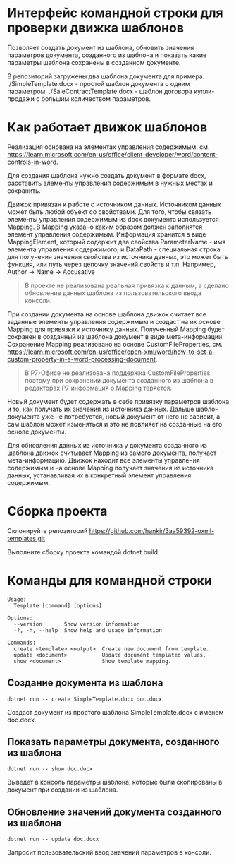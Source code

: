 # Интерфейс командной строки для проверки движка шаблонов
Позволяет создать документ из шаблона, обновить значения параметров документа, созданного из шаблона и показать какие параметры шаблона сохранены в созданном документе.

В репозиторий загружены два шаблона документа для примера.
./SimpleTemplate.docx - простой шаблон документа с одним параметром.
./SaleContractTemplate.docx - шаблон договора купли-продажи с большим количеством параметров.

# Как работает движок шаблонов
Реализация основана на элементах управления содержимым, см. https://learn.microsoft.com/en-us/office/client-developer/word/content-controls-in-word.

Для создания шаблона нужно создать документ в формате docx, расставить элементы управления содержимым в нужных местах и сохранить.

Движок привязан к работе с источником данных. Источником данных может быть любой объект со свойствами. Для того, чтобы связать элементы управления содержимым из docx документа используется Mapping. В Mapping указано каким образом должен заполнятся элемент управления содержимым. Информация хранится в виде MappingElement, который содержит два свойства ParameterName - имя элемента управления содержимого, и DataPath - специальная строка для получения значения свойства из источника данных, это может быть функция, или путь через цепочку значений свойств и т.п. Например, Author -> Name -> Accusative

> В проекте не реализована реальная привязка к данным, а сделано обновление данных шаблона из пользовательского ввода консоли.

При создании документа на основе шаблона движок считает все заданные элементы управления содержимым и создаст на их основе Mapping для привязки к источнику данных. Полученный Mapping будет сохранен в созданный из шаблона документ в виде мета-информации. Сохранение Mapping реализовано на основе CustomFileProperties, см. https://learn.microsoft.com/en-us/office/open-xml/word/how-to-set-a-custom-property-in-a-word-processing-document.

> В Р7-Офисе не реализована поддержка CustomFileProperties, поэтому при сохранении документа созданного из шаблона в редакторах Р7 информация о Mapping теряется.

Новый документ будет содержать в себе привязку параметров шаблона и то, как получать их значения из источника данных.
Дальше шаблон документа уже не потребуется, новый документ от него не зависит, а сам шаблон может изменяться и это не повлияет на созданные на его основе документы.

Для обновления данных из источника у документа созданного из шаблона движок считывает Mapping из самого документа, получает мета-информацию. Движок находит все элементы управления содержимым и на основе Mapping получает значения из источника данных, устанавливая их в конкретный элемент управления содержимым.

# Сборка проекта
Склонируйте репозиторий https://github.com/hankir/3aa59392-oxml-templates.git

Выполните сборку проекта командой
dotnet build

# Команды для командной строки
```
Usage:
  Template [command] [options]

Options:
  --version       Show version information
  -?, -h, --help  Show help and usage information

Commands:
  create <template> <output>  Create new document from template.
  update <document>           Update document templated values.
  show <document>             Show template mapping.
```

## Создание документа из шаблона
```
dotnet run -- create SimpleTemplate.docx doc.docx
```

Создаст документ из простого шаблона SimpleTemplate.docx с именем doc.docx.

## Показать параметры документа, созданного из шаблона
```
dotnet run -- show doc.docx
```

Выведет в консоль параметры шаблона, которые были скопированы в документ при создании из шаблона.

## Обновление значений документа созданного из шаблона
```
dotnet run -- update doc.docx
```

Запросит пользовательский ввод значений параметров в консоли.
